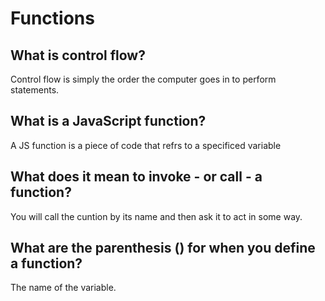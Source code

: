 # Functions

## What is control flow?

Control flow is simply the order the computer goes in to perform statements.

## What is a JavaScript function?

A JS function is a piece of code that refrs to a specificed variable

## What does it mean to invoke - or call - a function?

You will call the cuntion by its name and then ask it to act in some way. 

## What are the parenthesis () for when you define a function?

The name of the variable.

